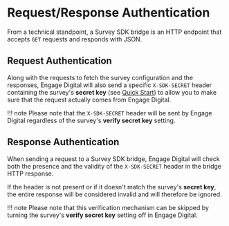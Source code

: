 # Request/Response Authentication

From a technical standpoint, a Survey SDK bridge is an HTTP endpoint that accepts `GET` requests and responds with JSON.


## Request Authentication

Along with the requests to fetch the survey configuration and the responses, Engage Digital will also send a specific `X-SDK-SECRET` header containing the survey's **secret key** (see [Quick Start](../quick-start#survey-creation-in-engage-digital)) to allow you to make sure that the request actually comes from Engage Digital.

!!! note
    Please note that the `X-SDK-SECRET` header will be sent by Engage Digital regardless of the survey's **verify secret key** setting.


## Response Authentication

When sending a request to a Survey SDK bridge, Engage Digital will check both the presence and the validity of the `X-SDK-SECRET` header in the bridge HTTP response.

If the header is not present or if it doesn't match the survey's **secret key**, the entire response will be considered invalid and will therefore be ignored.

!!! note
    Please note that this verification mechanism can be skipped by turning the survey's **verify secret key** setting off in Engage Digital.
